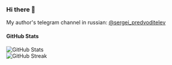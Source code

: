 ### Hi there 👋

My author's telegram channel in russian: [@sergei_predvoditelev](https://t.me/sergei_predvoditelev)

#### GitHub Stats

<picture>
  <source media="(prefers-color-scheme: dark)" srcset="https://github-readme-stats.vercel.app/api?username=vjik&theme=dark&show_icons=true&include_all_commits=true&hide_border=true&rank_icon=percentile&ring_color=ff9104&icon_color=ff9104">
  <source media="(prefers-color-scheme: light)" srcset="https://github-readme-stats.vercel.app/api?username=vjik&show_icons=true&include_all_commits=true&hide_border=true&rank_icon=percentile">
  <img alt="GitHub Stats" src="https://github-readme-stats.vercel.app/api?username=vjik&show_icons=true&include_all_commits=true&hide_border=true&rank_icon=percentile">
</picture>
<br>
<picture>
  <source media="(prefers-color-scheme: dark)" srcset="https://streak-stats.demolab.com?user=vjik&theme=dark&hide_border=true">
  <source media="(prefers-color-scheme: light)" srcset="https://streak-stats.demolab.com?user=vjik&hide_border=true">
  <img alt="GitHub Streak" src="https://streak-stats.demolab.com?user=vjik&hide_border=true">
</picture>
